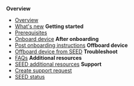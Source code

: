 **Overview**
  - [Overview](overview)
  - [What's new](what-s-new)
**Getting started**  
  - [Prerequisites](prerequisites-for-onboarding)
  - [Onboard device](onboard-device/onboard-device-to-seed)
**After onboarding**    
  - [Post onboarding instructions](post-onboarding-instructions/post-onboarding-steps-and-verification)
**Offboard device**
  - [Offboard device from SEED](offboard-device/offboard-device-from-seed)
**Troubleshoot**
  - [FAQs](faqs/seed-faqs)
**Additional resources**  
  - [SEED additional resources](additional-resources/additional-resources)
**Support**
  - [Create support request](raise-an-incident-support-request)
  - [SEED status](seed-status)
